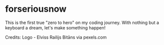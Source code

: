 # forseriousnow

This is the first true "zero to hero" on my coding journey. With nothing but a keyboard a dream, let's make something happen!

Credits:
Logo - Elviss Railijs Bitāns via pexels.com
